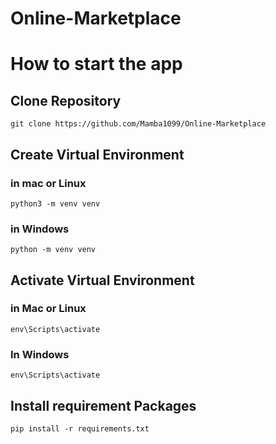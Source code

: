 # Online-Marketplace

# How to start the app

## Clone Repository
```
git clone https://github.com/Mamba1099/Online-Marketplace
```

## Create Virtual Environment
### in mac or Linux
```
python3 -m venv venv
```

### in Windows
```
python -m venv venv
```
## Activate Virtual Environment
### in Mac or Linux
```
env\Scripts\activate
```
### In Windows
```
env\Scripts\activate
```
## Install requirement Packages
```
pip install -r requirements.txt
```